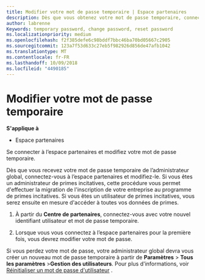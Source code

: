 ```yaml
---
title: Modifier votre mot de passe temporaire | Espace partenaires
description: Dès que vous obtenez votre mot de passe temporaire, connectez-vous à l'Espace partenaires et modifiez-le.
author: labrenne
Keywords: temporary password, change password, reset password
ms.localizationpriority: medium
ms.openlocfilehash: f2f385defe6c98bddf7bbc46ba70bd05667c2905
ms.sourcegitcommit: 123a7f53d633c27eb5f982926d856de47afb1042
ms.translationtype: MT
ms.contentlocale: fr-FR
ms.lasthandoff: 10/09/2018
ms.locfileid: "4490185"
---
```

# <a name="change-your-temporary-password"></a>Modifier votre mot de passe temporaire

**S'applique à**

-  Espace partenaires

Se connecter à l’espace partenaires et modifiez votre mot de passe temporaire.

Dès que vous recevez votre mot de passe temporaire de l’administrateur global, connectez-vous à l’espace partenaires et modifiez-le. Si vous êtes un administrateur de primes incitatives, cette procédure vous permet d'effectuer la migration de l'inscription de votre entreprise au programme de primes incitatives. Si vous êtes un utilisateur de primes incitatives, vous serez ensuite en mesure d'accéder à toutes vos données de primes.

1.  À partir du **Centre de partenaires**, connectez-vous avec votre nouvel identifiant utilisateur et mot de passe temporaire.

2.  Lorsque vous vous connectez à l’espace partenaires pour la première fois, vous devrez modifier votre mot de passe.

Si vous perdez votre mot de passe, votre administrateur global devra vous créer un nouveau mot de passe temporaire à partir de **Paramètres** > **Tous les paramètres** >**Gestion des utilisateurs**.
Pour plus d'informations, voir [Réinitialiser un mot de passe d'utilisateur](reset-a-user-password.md) .


 

 



